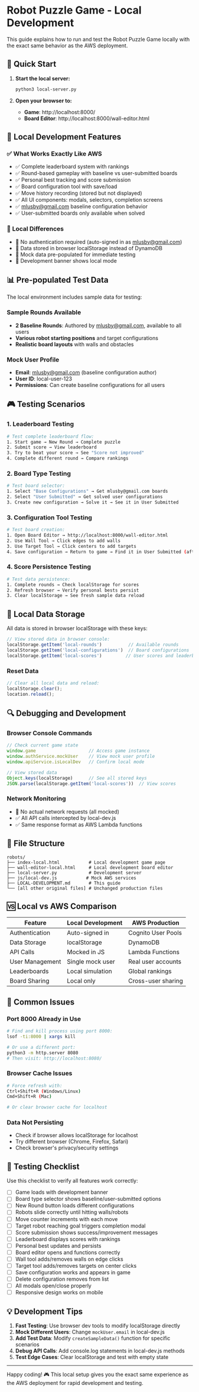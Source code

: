 # Robot Puzzle Game - Local Development

This guide explains how to run and test the Robot Puzzle Game locally with the exact same behavior as the AWS deployment.

## 🚀 Quick Start

1. **Start the local server:**
   ```bash
   python3 local-server.py
   ```

2. **Open your browser to:**
   - **Game**: http://localhost:8000/
   - **Board Editor**: http://localhost:8000/wall-editor.html

## 🔧 Local Development Features

### ✅ **What Works Exactly Like AWS**
- ✅ Complete leaderboard system with rankings
- ✅ Round-based gameplay with baseline vs user-submitted boards
- ✅ Personal best tracking and score submission
- ✅ Board configuration tool with save/load
- ✅ Move history recording (stored but not displayed)
- ✅ All UI components: modals, selectors, completion screens
- ✅ mlusby@gmail.com baseline configuration behavior
- ✅ User-submitted boards only available when solved

### 🔄 **Local Differences**
- 🔄 No authentication required (auto-signed in as mlusby@gmail.com)
- 🔄 Data stored in browser localStorage instead of DynamoDB
- 🔄 Mock data pre-populated for immediate testing
- 🔄 Development banner shows local mode

## 📊 **Pre-populated Test Data**

The local environment includes sample data for testing:

### **Sample Rounds Available**
- **2 Baseline Rounds**: Authored by mlusby@gmail.com, available to all users
- **Various robot starting positions** and target configurations
- **Realistic board layouts** with walls and obstacles

### **Mock User Profile**
- **Email**: mlusby@gmail.com (baseline configuration author)
- **User ID**: local-user-123
- **Permissions**: Can create baseline configurations for all users

## 🎮 **Testing Scenarios**

### **1. Leaderboard Testing**
```bash
# Test complete leaderboard flow:
1. Start game → New Round → Complete puzzle
2. Submit score → View leaderboard
3. Try to beat your score → See "Score not improved" 
4. Complete different round → Compare rankings
```

### **2. Board Type Testing**
```bash
# Test board selector:
1. Select "Base Configurations" → Get mlusby@gmail.com boards
2. Select "User Submitted" → Get solved user configurations
3. Create new configuration → Solve it → See it in User Submitted
```

### **3. Configuration Tool Testing**
```bash
# Test board creation:
1. Open Board Editor → http://localhost:8000/wall-editor.html
2. Use Wall Tool → Click edges to add walls
3. Use Target Tool → Click centers to add targets
4. Save configuration → Return to game → Find it in User Submitted (after solving)
```

### **4. Score Persistence Testing**
```bash
# Test data persistence:
1. Complete rounds → Check localStorage for scores
2. Refresh browser → Verify personal bests persist
3. Clear localStorage → See fresh sample data reload
```

## 💾 **Local Data Storage**

All data is stored in browser localStorage with these keys:

```javascript
// View stored data in browser console:
localStorage.getItem('local-rounds')          // Available rounds
localStorage.getItem('local-configurations')  // Board configurations  
localStorage.getItem('local-scores')         // User scores and leaderboards
```

### **Reset Data**
```javascript
// Clear all local data and reload:
localStorage.clear();
location.reload();
```

## 🔍 **Debugging and Development**

### **Browser Console Commands**
```javascript
// Check current game state
window.game                    // Access game instance
window.authService.mockUser    // View mock user profile
window.apiService.isLocalDev   // Confirm local mode

// View stored data
Object.keys(localStorage)      // See all stored keys
JSON.parse(localStorage.getItem('local-scores'))  // View scores
```

### **Network Monitoring**
- 🚫 No actual network requests (all mocked)
- ✅ All API calls intercepted by local-dev.js
- ✅ Same response format as AWS Lambda functions

## 📁 **File Structure**

```
robots/
├── index-local.html           # Local development game page
├── wall-editor-local.html     # Local development board editor
├── local-server.py            # Development server
├── js/local-dev.js           # Mock AWS services
├── LOCAL-DEVELOPMENT.md       # This guide
└── [all other original files] # Unchanged production files
```

## 🆚 **Local vs AWS Comparison**

| Feature | Local Development | AWS Production |
|---------|------------------|----------------|
| Authentication | Auto-signed in | Cognito User Pools |
| Data Storage | localStorage | DynamoDB |
| API Calls | Mocked in JS | Lambda Functions |
| User Management | Single mock user | Real user accounts |
| Leaderboards | Local simulation | Global rankings |
| Board Sharing | Local only | Cross-user sharing |

## 🚨 **Common Issues**

### **Port 8000 Already in Use**
```bash
# Find and kill process using port 8000:
lsof -ti:8000 | xargs kill

# Or use a different port:
python3 -m http.server 8080
# Then visit: http://localhost:8080/
```

### **Browser Cache Issues**
```bash
# Force refresh with:
Ctrl+Shift+R (Windows/Linux)
Cmd+Shift+R (Mac)

# Or clear browser cache for localhost
```

### **Data Not Persisting**
- Check if browser allows localStorage for localhost
- Try different browser (Chrome, Firefox, Safari)
- Check browser's privacy/security settings

## 🎯 **Testing Checklist**

Use this checklist to verify all features work correctly:

- [ ] Game loads with development banner
- [ ] Board type selector shows baseline/user-submitted options
- [ ] New Round button loads different configurations
- [ ] Robots slide correctly until hitting walls/robots
- [ ] Move counter increments with each move
- [ ] Target robot reaching goal triggers completion modal
- [ ] Score submission shows success/improvement messages
- [ ] Leaderboard displays scores with rankings
- [ ] Personal best updates and persists
- [ ] Board editor opens and functions correctly
- [ ] Wall tool adds/removes walls on edge clicks
- [ ] Target tool adds/removes targets on center clicks
- [ ] Save configuration works and appears in game
- [ ] Delete configuration removes from list
- [ ] All modals open/close properly
- [ ] Responsive design works on mobile

## 💡 **Development Tips**

1. **Fast Testing**: Use browser dev tools to modify localStorage directly
2. **Mock Different Users**: Change `mockUser.email` in local-dev.js
3. **Add Test Data**: Modify `createSampleData()` function for specific scenarios
4. **Debug API Calls**: Add console.log statements in local-dev.js methods
5. **Test Edge Cases**: Clear localStorage and test with empty state

---

Happy coding! 🎮 This local setup gives you the exact same experience as the AWS deployment for rapid development and testing.